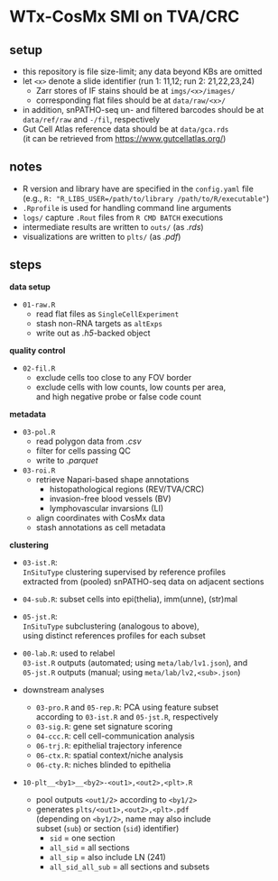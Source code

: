# WTx-CosMx SMI on TVA/CRC

## setup

- this repository is file size-limit; any data beyond KBs are omitted
- let `<x>` denote a slide identifier (run 1: 11,12; run 2: 21,22,23,24)
  - Zarr stores of IF stains should be at `imgs/<x>/images/`
  - corresponding flat files should be at `data/raw/<x>/`
- in addition, snPATHO-seq un- and filtered barcodes
  should be at `data/ref/raw` and `-/fil`, respectively
- Gut Cell Atlas reference data should be at `data/gca.rds`  
  (it can be retrieved from https://www.gutcellatlas.org/)

## notes

- R version and library have are specified in the `config.yaml` file  
  (e.g., `R: "R_LIBS_USER=/path/to/library /path/to/R/executable"`)
- `.Rprofile` is used for handling command line arguments
- `logs/` capture `.Rout` files from `R CMD BATCH` executions
- intermediate results are written to `outs/` (as *.rds*)
- visualizations are written to `plts/` (as *.pdf*)

## steps

**data setup**

- `01-raw.R`
  - read flat files as `SingleCellExperiment`
  - stash non-RNA targets as `altExps`
  - write out as *.h5*-backed object

**quality control**

- `02-fil.R`
  - exclude cells too close to any FOV border
  - exclude cells with low counts, low counts per area,  
  and high negative probe or false code count

**metadata**

- `03-pol.R`
  - read polygon data from *.csv*
  - filter for cells passing QC 
  - write to *.parquet*
- `03-roi.R`
  - retrieve Napari-based  shape annotations
    - histopathological regions (REV/TVA/CRC)
    - invasion-free blood vessels (BV)
    - lymphovascular invarsions (LI)
  - align coordinates with CosMx data
  - stash annotations as cell metadata

**clustering**  

- `03-ist.R`:  
`InSituType` clustering supervised by reference profiles  
extracted from (pooled) snPATHO-seq data on adjacent sections

- `04-sub.R`: subset cells into epi(thelia), imm(unne), (str)mal

- `05-jst.R`:  
`InSituType` subclustering (analogous to above),  
using distinct references profiles for each subset
  
- `00-lab.R`: used to relabel  
`03-ist.R` outputs (automated; using `meta/lab/lv1.json`), and  
`05-jst.R` outputs (manual; using `meta/lab/lv2,<sub>.json`)
  
- downstream analyses
    - `03-pro.R` and `05-rep.R`: PCA using feature subset  
    according to `03-ist.R` and `05-jst.R`, respectively
    - `03-sig.R`: gene set signature scoring
    - `04-ccc.R`: cell cell-communication analysis
    - `06-trj.R`: epithelial trajectory inference
    - `06-ctx.R`: spatial context/niche analysis
    - `06-cty.R`: niches blinded to epithelia

- `10-plt__<by1>__<by2>-<out1>,<out2>,<plt>.R`
  - pool outputs `<out1/2>` according to `<by1/2>`  
  - generates `plts/<out1>,<out2>,<plt>.pdf`  
  (depending on `<by1/2>`, name may also include  
  subset (`sub`) or section (`sid`) identifier)
    - `sid` = one section
    - `all_sid` = all sections
    - `all_sip` = also include LN (241)
    - `all_sid_all_sub` = all sections and subsets
    